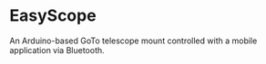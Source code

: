 # EasyScope
An Arduino-based GoTo telescope mount controlled with a mobile application via Bluetooth.
